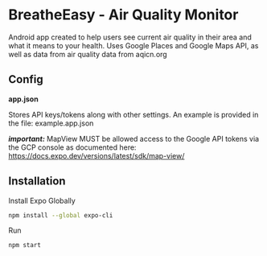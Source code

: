 # BreatheEasy - Air Quality Monitor

Android app created to help users see current air quality in their area and what it means to your health.  Uses Google Places and Google Maps API, as well as data from air quality data from aqicn.org


## Config

**app.json**

Stores API keys/tokens along with other settings.  An example is provided in the file: example.app.json

***important:*** MapView MUST be allowed access to the Google API tokens via the GCP console as documented here: 
https://docs.expo.dev/versions/latest/sdk/map-view/
## Installation

Install Expo Globally

```bash
npm install --global expo-cli
```

Run

```bash
npm start
```
    
    
